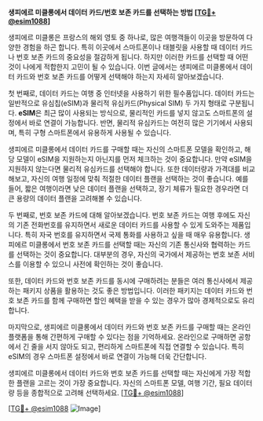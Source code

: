 **생피에르 미클롱에서 데이터 카드/번호 보존 카드를 선택하는 방법 [[TG💪+ @esim1088](https://t.me/s/esim1088)]**

생피에르 미클롱은 프랑스의 해외 영토 중 하나로, 많은 여행객들이 이곳을 방문하여 다양한 경험을 하곤 합니다. 특히 이곳에서 스마트폰이나 태블릿을 사용할 때 데이터 카드나 번호 보존 카드의 중요성을 절감하게 됩니다. 하지만 이러한 카드를 선택할 때 어떤 것이 나에게 적합한지 고민이 될 수 있습니다. 이번 글에서는 생피에르 미클롱에서 데이터 카드와 번호 보존 카드를 어떻게 선택해야 하는지 자세히 알아보겠습니다.

첫 번째로, 데이터 카드는 여행 중 인터넷을 사용하기 위한 필수품입니다. 데이터 카드는 일반적으로 유심칩(eSIM)과 물리적 유심카드(Physical SIM) 두 가지 형태로 구분됩니다. **eSIM**은 최근 많이 사용되는 방식으로, 물리적인 카드를 넣지 않고도 스마트폰의 설정에서 바로 연결이 가능합니다. 반면, 물리적 유심카드는 여전히 많은 기기에서 사용되며, 특히 구형 스마트폰에서 유용하게 사용될 수 있습니다. 

생피에르 미클롱에서 데이터 카드를 구매할 때는 자신의 스마트폰 모델을 확인하고, 해당 모델이 eSIM을 지원하는지 아닌지를 먼저 체크하는 것이 중요합니다. 만약 eSIM을 지원하지 않는다면 물리적 유심카드를 선택해야 합니다. 또한 데이터량과 가격대를 비교해보고, 자신의 여행 일정에 맞춰 적절한 데이터 플랜을 선택하는 것이 좋습니다. 예를 들어, 짧은 여행이라면 낮은 데이터 플랜을 선택하고, 장기 체류가 필요한 경우라면 더 큰 용량의 데이터 플랜을 고려해볼 수 있습니다.

두 번째로, 번호 보존 카드에 대해 알아보겠습니다. 번호 보존 카드는 여행 후에도 자신의 기존 전화번호를 유지하면서 새로운 데이터 카드를 사용할 수 있게 도와주는 제품입니다. 특히 자국 번호를 유지하면서 국제 통화를 사용하고 싶을 때 매우 유용합니다. 생피에르 미클롱에서 번호 보존 카드를 선택할 때는 자신의 기존 통신사와 협력하는 카드를 선택하는 것이 중요합니다. 대부분의 경우, 자신의 국가에서 제공하는 번호 보존 서비스를 이용할 수 있으니 사전에 확인하는 것이 좋습니다.

또한, 데이터 카드와 번호 보존 카드를 동시에 구매하려는 분들은 여러 통신사에서 제공하는 패키지 상품을 활용하는 것도 좋은 방법입니다. 이러한 패키지는 데이터 카드와 번호 보존 카드를 함께 구매하면 할인 혜택을 받을 수 있는 경우가 많아 경제적으로도 유리합니다.

마지막으로, 생피에르 미클롱에서 데이터 카드와 번호 보존 카드를 구매할 때는 온라인 플랫폼을 통해 간편하게 구매할 수 있다는 점을 기억하세요. 온라인으로 구매하면 공항에서 긴 줄을 서지 않아도 되고, 편리하게 스마트폰에 직접 연결할 수 있습니다. 특히 eSIM의 경우 스마트폰 설정에서 바로 연결이 가능해 더욱 간단합니다.

생피에르 미클롱에서 데이터 카드와 번호 보존 카드를 선택할 때는 자신에게 가장 적합한 플랜을 고르는 것이 가장 중요합니다. 자신의 스마트폰 모델, 여행 기간, 필요 데이터량 등을 종합적으로 고려해 선택하세요. [[TG💪+ @esim1088](https://t.me/s/esim1088)]

[[TG💪+ @esim1088](https://t.me/s/esim1088) ![Image](https://i.postimg.cc/Y0z9fWf4/image.png)]